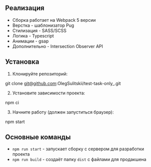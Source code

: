 ## Реализация

- Сборка работает на Webpack 5 версии
- Верстка - шаблонизатор Pug
- Стилизация - SASS/SCSS
- Логика - Typescript
- Анимации - gsap
- Дополнительно - Intersection Observer API

## Установка

1. Клонируйте репозиторий:

  git clone git@github.com:OlegSulitskii/test-task-only_.git

2. Установите зависимости проекта:

  npm ci

3. Начните работу (должен запуститься браузер):

  npm start

## Основные команды

- `npm run start` - запускает сборку с сервером для разработки проекта
- `npm run build` - создаёт папку `dist` с файлами для продакшена
